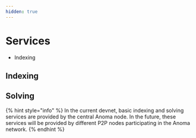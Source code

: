 ```yaml
---
hidden: true
---
```


# Services

* Indexing

## Indexing



## Solving



{% hint style="info" %}
In the current devnet, basic indexing and solving services are provided by the central Anoma node. In the future, these services will be provided by different P2P nodes participating in the Anoma network.
{% endhint %}

